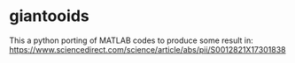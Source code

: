 # giantooids
This a python porting of MATLAB codes to produce some result in: https://www.sciencedirect.com/science/article/abs/pii/S0012821X17301838
